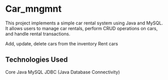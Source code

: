 # Car_mngmnt
This project implements a simple car rental system using Java and MySQL. It allows users to manage car rentals, perform CRUD operations on cars, and handle rental transactions.

 Add, update, delete cars from the inventory
Rent cars

## Technologies Used
Core Java
MySQL
JDBC (Java Database Connectivity)

